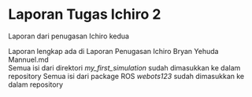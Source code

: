 # Laporan Tugas Ichiro 2
Laporan dari penugasan Ichiro kedua

Laporan lengkap ada di Laporan Penugasan Ichiro Bryan Yehuda Mannuel.md  
Semua isi dari direktori _my_first_simulation_ sudah dimasukkan ke dalam repository
Semua isi dari package ROS _webots123_ sudah dimasukkan ke dalam repository
